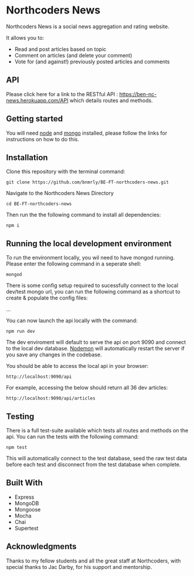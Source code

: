 # Northcoders News

Northcoders News is a social news aggregation and rating website.

It allows you to:

- Read and post articles based on topic
- Comment on articles (and delete your comment)
- Vote for (and against!) previously posted articles and comments

## API

Please click here for a link to the RESTful API : https://ben-nc-news.herokuapp.com/API which details routes and methods.

## Getting started

You will need [node](https://nodejs.org/en/) and [mongo](https://docs.mongodb.com/manual/installation/) installed, please follow the links for instructions on how to do this.

## Installation

Clone this repository with the terminal command:

```
git clone https://github.com/bnmrly/BE-FT-northcoders-news.git
```

Navigate to the Northcoders News Directory

```
cd BE-FT-northcoders-news
```

Then run the the following command to install all dependencies:

```
npm i
```

## Running the local development environment

To run the environment locally, you wil need to have mongod running. Please enter the following command in a seperate shell:

```
mongod
```

There is some config setup required to sucessfully connect to the local dev/test mongo url, you can run the following command as a shortcut to create & populate the config files:

...

You can now launch the api locally with the command:

```
npm run dev
```

The dev enviroment will default to serve the api on port 9090 and connect to the local dev database. [Nodemon](https://nodemon.io/) will automatically restart the server if you save any changes in the codebase.

You should be able to access the local api in your browser:

```
http://localhost:9090/api
```

For example, accessing the below should return all 36 dev articles:

```
http://localhost:9090/api/articles
```

## Testing

There is a full test-suite available which tests all routes and methods on the api. You can run the tests with the following command:

```
npm test
```

This will automatically connect to the test database, seed the raw test data before each test and disconnect from the test database when complete.

## Built With

- Express
- MongoDB
- Mongoose
- Mocha
- Chai
- Supertest

## Acknowledgments

Thanks to my fellow students and all the great staff at Northcoders, with special thanks to Jac Darby, for his support and mentorship.

